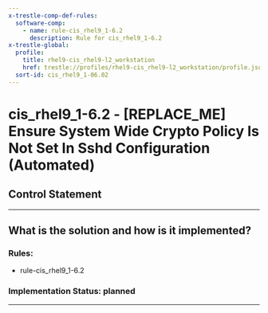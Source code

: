 ```yaml
---
x-trestle-comp-def-rules:
  software-comp:
    - name: rule-cis_rhel9_1-6.2
      description: Rule for cis_rhel9_1-6.2
x-trestle-global:
  profile:
    title: rhel9-cis_rhel9-l2_workstation
    href: trestle://profiles/rhel9-cis_rhel9-l2_workstation/profile.json
  sort-id: cis_rhel9_1-06.02
---
```


# cis_rhel9_1-6.2 - \[REPLACE_ME\] Ensure System Wide Crypto Policy Is Not Set In Sshd Configuration (Automated)

## Control Statement

______________________________________________________________________

## What is the solution and how is it implemented?

<!-- For implementation status enter one of: implemented, partial, planned, alternative, not-applicable -->

<!-- Note that the list of rules under ### Rules: is read-only and changes will not be captured after assembly to JSON -->

<!-- Add control implementation description here for control: cis_rhel9_1-6.2 -->

### Rules:

  - rule-cis_rhel9_1-6.2

### Implementation Status: planned

______________________________________________________________________
